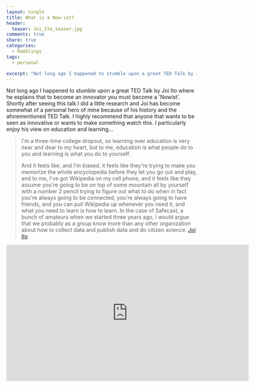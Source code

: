 ```yaml
---
layout: single
title: What is a Now-ist?
header:
  teaser: Joi_Ito_teaser.jpg
comments: true
share: true
categories:
  - Ramblings
tags:
  - personal

excerpt: "Not long ago I happened to stumble upon a great TED Talk by Joi Ito where he explains that to become an innovator you must become a 'Nowist'."
---
```


Not long ago I happened to stumble upon a great TED Talk by Joi Ito where he explains that to become an innovator you must become a 'Nowist'.  Shortly after seeing this talk I did a little research and Joi has become somewhat of a personal hero of mine because of his history and the aforementioned TED Talk.  I highly recommend that anyone that wants to be seen as innovative or wants to make something watch this.  I particularly enjoy his view on education and learning...


> I'm a three-time college dropout, so learning over education is very near and dear to my heart, but to me, education is what people do to you and learning is what you do to yourself.
>
> And it feels like, and I'm biased, it feels like they're trying to make you memorize the whole encyclopedia before they let you go out and play, and to me, I've got Wikipedia on my cell phone, and it feels like they assume you're going to be on top of some mountain all by yourself with a number 2 pencil trying to figure out what to do when in fact you're always going to be connected, you're always going to have friends, and you can pull Wikipedia up whenever you need it, and what you need to learn is how to learn. In the case of Safecast, a bunch of amateurs when we started three years ago, I would argue that we probably as a group know more than any other organization about how to collect data and publish data and do citizen science.
> <cite><a href="https://www.ted.com/talks/joi_ito_want_to_innovate_become_a_now_ist/transcript?language=en">Joi Ito</a></cite>

<iframe src="https://embed-ssl.ted.com/talks/joi_ito_want_to_innovate_become_a_now_ist.html" width="640" height="360" frameborder="0" scrolling="no" webkitAllowFullScreen mozallowfullscreen allowFullScreen></iframe>
